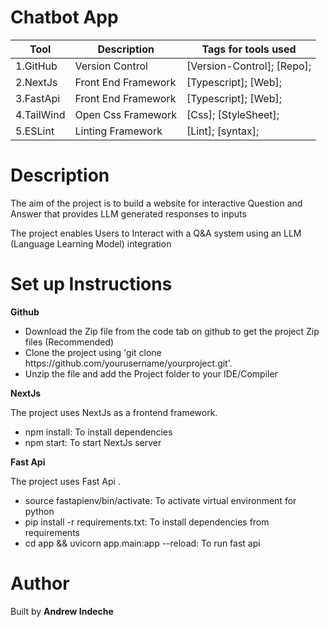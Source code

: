 # Chatbot App
|Tool                | Description                    | Tags for tools used                                                                                               |
| ------------------- | ------------------------------ | ---------------------------------------------------------------------------------------------------- |
| 1.GitHub| Version Control| [Version-Control]; [Repo];|
| 2.NextJs| Front End Framework| [Typescript]; [Web];|
| 3.FastApi| Front End Framework| [Typescript]; [Web];|
| 4.TailWind | Open Css Framework| [Css]; [StyleSheet];|
| 5.ESLint| Linting Framework| [Lint]; [syntax];|

## <h1> Description</h1>
<p>The aim of the project is to build a website for interactive Question and Answer that provides LLM generated responses to inputs </p>
<p>The project enables Users to Interact with a Q&A system using an LLM (Language Learning Model) integration <p>

## <h1> Set up Instructions</h1>
<p><b>Github</b></p>
<ul>
<li> Download the Zip file from the code tab on github to get the project Zip files (Recommended)</li>
<li> Clone the project using 'git clone https://github.com/yourusername/yourproject.git'.</li>
<li> Unzip the file and add the Project folder to your IDE/Compiler</li>
</ul>

<p><b>NextJs</b></p>
The project uses NextJs as a frontend framework.
<ul>
<li> npm install: To install dependencies</li>
<li> npm start: To start NextJs server</li>
</ul>

<p><b>Fast Api</b></p>
The project uses Fast Api .
<ul>
<li> source fastapienv/bin/activate: To activate virtual environment for python</li>
<li> pip install -r requirements.txt: To install dependencies from requirements</li>
<li> cd app && uvicorn app.main:app --reload: To run fast api</li>
</ul>

## <h1> Author </h1>
Built by <b>Andrew Indeche</b>
